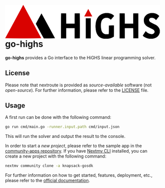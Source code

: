<!-- markdownlint-disable MD013 MD033 --><img src="./assets/HiGHS_banner.svg" align="right" height="110" alt="Banner image"/>

# go-highs

**go-highs** provides a Go interface to the HiGHS linear programming solver.

## License

Please note that nextroute is provided as _source-available_ software (not
_open-source_). For further information, please refer to the [LICENSE](./LICENSE)
file.

## Usage

A first run can be done with the following command:

```bash
go run cmd/main.go -runner.input.path cmd/input.json
```

This will run the solver and output the result to the console.

In order to start a _new project_, please refer to the sample app in the
[community-apps repository](https://github.com/nextmv-io/community-apps/tree/develop/nextroute).
If you have [Nextmv CLI](https://docs.nextmv.io/docs/platform/installation#nextmv-cli)
installed, you can create a new project with the following command:

```bash
nextmv community clone -a knapsack-gosdk
```

For further information on how to get started, features, deployment, etc.,
please refer to the [official documentation](https://docs.nextmv.io/docs/mixed-integer-programming).

